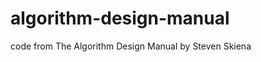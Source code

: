 algorithm-design-manual
=======================

code from The Algorithm Design Manual by Steven Skiena
